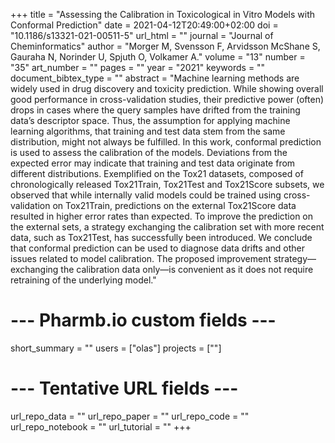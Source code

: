 +++
title = "Assessing the Calibration in Toxicological in Vitro Models with Conformal Prediction"
date = 2021-04-12T20:49:00+02:00
doi = "10.1186/s13321-021-00511-5"
url_html = ""
journal = "Journal of Cheminformatics"
author = "Morger M, Svensson F, Arvidsson McShane S, Gauraha N, Norinder U, Spjuth O, Volkamer A."
volume = "13"
number = "35"
art_number = ""
pages = ""
year = "2021"
keywords = ""
document_bibtex_type = ""
abstract = "Machine learning methods are widely used in drug discovery and toxicity prediction. While showing overall good performance in cross-validation studies, their predictive power (often) drops in cases where the query samples have drifted from the training data’s descriptor space. Thus, the assumption for applying machine learning algorithms, that training and test data stem from the same distribution, might not always be fulfilled. In this work, conformal prediction is used to assess the calibration of the models. Deviations from the expected error may indicate that training and test data originate from different distributions. Exemplified on the Tox21 datasets, composed of chronologically released Tox21Train, Tox21Test and Tox21Score subsets, we observed that while internally valid models could be trained using cross-validation on Tox21Train, predictions on the external Tox21Score data resulted in higher error rates than expected. To improve the prediction on the external sets, a strategy exchanging the calibration set with more recent data, such as Tox21Test, has successfully been introduced. We conclude that conformal prediction can be used to diagnose data drifts and other issues related to model calibration. The proposed improvement strategy—exchanging the calibration data only—is convenient as it does not require retraining of the underlying model."
# --- Pharmb.io custom fields ---
short_summary = ""
users = ["olas"]
projects = [""]
# --- Tentative URL fields ---
url_repo_data = ""
url_repo_paper = ""
url_repo_code = ""
url_repo_notebook = ""
url_tutorial = ""
+++
